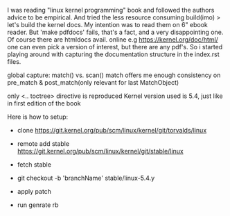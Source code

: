 I was reading "linux kernel programming" book and followed the authors advice to be empirical.
And tried the less resource consuming build(imo) > let's build the kernel docs.
My intention was to read them on 6" ebook reader.
But 'make pdfdocs' fails, that's a fact, and a very disappointing one.
Of course there are htmldocs avail. online e.g https://kernel.org/doc/html/ 
one can even pick a version of interest, but there are any pdf's.
So i started playing around with capturing the documentation structure in the index.rst files.

global capture: match() vs. scan() 
match offers me enough consistency on pre_match & post_match(only relevant for last MatchObject)

only <.. toctree> directive is reproduced
Kernel version used is 5.4, just like in first edition of the book

Here is how to setup:
- clone https://git.kernel.org/pub/scm/linux/kernel/git/torvalds/linux
- remote add stable https://git.kernel.org/pub/scm/linux/kernel/git/stable/linux
- fetch stable
- git checkout -b 'branchName' stable/linux-5.4.y

- apply patch
- run genrate rb

